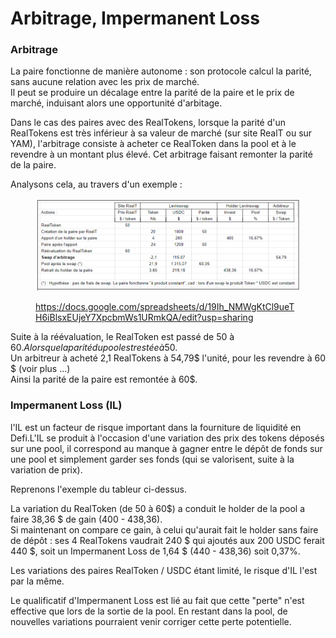# Arbitrage, Impermanent Loss

### Arbitrage

La paire fonctionne de manière autonome : son protocole calcul la parité, sans aucune relation avec les prix de marché.\
Il peut se produire un décalage entre la parité de la paire et le prix de marché, induisant alors une opportunité d'arbitage.

Dans le cas des paires avec des RealTokens, lorsque la parité d'un RealTokens est très inférieur à sa valeur de marché (sur site RealT ou sur YAM), l'arbitrage consiste à acheter ce RealToken dans la pool et à le revendre à un montant plus élevé. Cet arbitrage faisant remonter la parité de la paire.

Analysons cela, au travers d'un exemple :&#x20;

<figure><img src="../../../.gitbook/assets/image (247).png" alt=""><figcaption><p><a href="https://docs.google.com/spreadsheets/d/19Ih_NMWgKtCl9ueTH6iBlsxEUjeY7XpcbmWs1URmkQA/edit?usp=sharing">https://docs.google.com/spreadsheets/d/19Ih_NMWgKtCl9ueTH6iBlsxEUjeY7XpcbmWs1URmkQA/edit?usp=sharing</a></p></figcaption></figure>



Suite à la réévaluation, le RealToken est passé de 50 à 60$. Alors que la parité du pool est restée à 50$.\
Un arbitreur à acheté 2,1 RealTokens à 54,79$ l'unité, pour les revendre à 60 $ (voir plus ...)\
Ainsi la parité de la paire est remontée à 60$.

### Impermanent Loss (IL)

l'IL est un facteur de risque important dans la fourniture de liquidité en Defi.L'IL se produit à l'occasion d'une variation des prix des tokens déposés sur une pool, il correspond au manque à gagner entre le dépôt de fonds sur une pool et simplement garder ses fonds (qui se valorisent, suite à la variation de prix).

Reprenons l'exemple du tableur ci-dessus.

La variation du RealToken (de 50 à 60$) a conduit le holder de la pool a faire 38,36 $ de gain (400 - 438,36). \
Si maintenant on compare ce gain, à celui qu'aurait fait le holder sans faire de dépôt : ses 4 RealTokens vaudrait 240 $ qui ajoutés aux 200 USDC ferait 440 $, soit un Impermanent Loss de 1,64 $ (440 -  438,36) soit 0,37%.

Les variations des paires RealToken / USDC étant limité, le risque d'IL l'est par la même.

Le qualificatif d'Impermanent Loss est lié au fait que cette "perte" n'est effective que lors de la sortie de la pool. En restant dans la pool, de nouvelles variations pourraient venir corriger cette perte potentielle.
